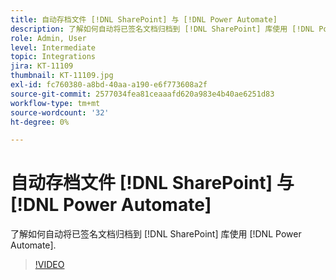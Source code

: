 ```yaml
---
title: 自动存档文件 [!DNL SharePoint] 与 [!DNL Power Automate]
description: 了解如何自动将已签名文档归档到 [!DNL SharePoint] 库使用 [!DNL Power Automate]
role: Admin, User
level: Intermediate
topic: Integrations
jira: KT-11109
thumbnail: KT-11109.jpg
exl-id: fc760380-a8bd-40aa-a190-e6f773608a2f
source-git-commit: 2577034fea81ceaaafd620a983e4b40ae6251d83
workflow-type: tm+mt
source-wordcount: '32'
ht-degree: 0%

---
```


# 自动存档文件 [!DNL SharePoint] 与 [!DNL Power Automate]

了解如何自动将已签名文档归档到 [!DNL SharePoint] 库使用 [!DNL Power Automate].

>[!VIDEO](https://video.tv.adobe.com/v/3409121?quality=12&learn=on&hidetitle=true)
